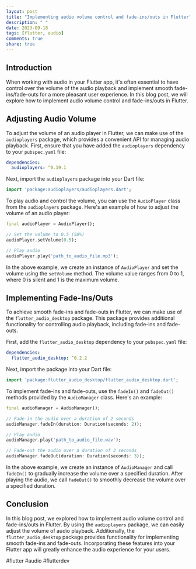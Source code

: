 ```yaml
---
layout: post
title: "Implementing audio volume control and fade-ins/outs in Flutter"
description: " "
date: 2023-09-18
tags: [flutter, audio]
comments: true
share: true
---
```


## Introduction
When working with audio in your Flutter app, it's often essential to have control over the volume of the audio playback and implement smooth fade-ins/fade-outs for a more pleasant user experience. In this blog post, we will explore how to implement audio volume control and fade-ins/outs in Flutter.

## Adjusting Audio Volume
To adjust the volume of an audio player in Flutter, we can make use of the `audioplayers` package, which provides a convenient API for managing audio playback. First, ensure that you have added the `audioplayers` dependency to your `pubspec.yaml` file:

```yaml
dependencies:
  audioplayers: ^0.19.1
```

Next, import the `audioplayers` package into your Dart file:

```dart
import 'package:audioplayers/audioplayers.dart';
```

To play audio and control the volume, you can use the `AudioPlayer` class from the `audioplayers` package. Here's an example of how to adjust the volume of an audio player:

```dart
final audioPlayer = AudioPlayer();

// Set the volume to 0.5 (50%)
audioPlayer.setVolume(0.5);

// Play audio
audioPlayer.play('path_to_audio_file.mp3');
```

In the above example, we create an instance of `AudioPlayer` and set the volume using the `setVolume` method. The volume value ranges from 0 to 1, where 0 is silent and 1 is the maximum volume.

## Implementing Fade-Ins/Outs
To achieve smooth fade-ins and fade-outs in Flutter, we can make use of the `flutter_audio_desktop` package. This package provides additional functionality for controlling audio playback, including fade-ins and fade-outs. 

First, add the `flutter_audio_desktop` dependency to your `pubspec.yaml` file:

```yaml
dependencies:
  flutter_audio_desktop: ^0.2.2
```

Next, import the package into your Dart file:

```dart
import 'package:flutter_audio_desktop/flutter_audio_desktop.dart';
```

To implement fade-ins and fade-outs, use the `fadeIn()` and `fadeOut()` methods provided by the `AudioManager` class. Here's an example:

```dart
final audioManager = AudioManager();

// Fade-in the audio over a duration of 2 seconds
audioManager.fadeIn(duration: Duration(seconds: 2));

// Play audio
audioManager.play('path_to_audio_file.wav');

// Fade-out the audio over a duration of 3 seconds
audioManager.fadeOut(duration: Duration(seconds: 3));
```

In the above example, we create an instance of `AudioManager` and call `fadeIn()` to gradually increase the volume over a specified duration. After playing the audio, we call `fadeOut()` to smoothly decrease the volume over a specified duration.

## Conclusion
In this blog post, we explored how to implement audio volume control and fade-ins/outs in Flutter. By using the `audioplayers` package, we can easily adjust the volume of audio playback. Additionally, the `flutter_audio_desktop` package provides functionality for implementing smooth fade-ins and fade-outs. Incorporating these features into your Flutter app will greatly enhance the audio experience for your users.

#flutter #audio #flutterdev